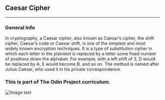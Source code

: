## Caesar Cipher
***
### General Info

In cryptography, a Caesar cipher, also known as Caesar’s cipher, the shift cipher, Caesar’s code or Caesar shift, is one of the simplest and most widely 
known encryption techniques. It is a type of substitution cipher in which each letter in the plaintext is replaced by a letter some fixed number of positions 
down the alphabet. For example, with a left shift of 3, D would be replaced by A, E would become B, and so on. The method is named after Julius Caesar, 
who used it in his private correspondence.


### This is part of The Odin Project curriculum.
![Image text](https://www.theodinproject.com/assets/odin-logo-2d729f16279e9fc3b58ce847eacf07f883bdfc95eb23bb5064ed59d36ef551d6.svg)
